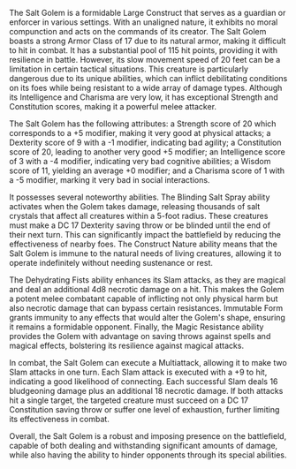 The Salt Golem is a formidable Large Construct that serves as a guardian or enforcer in various settings. With an unaligned nature, it exhibits no moral compunction and acts on the commands of its creator. The Salt Golem boasts a strong Armor Class of 17 due to its natural armor, making it difficult to hit in combat. It has a substantial pool of 115 hit points, providing it with resilience in battle. However, its slow movement speed of 20 feet can be a limitation in certain tactical situations. This creature is particularly dangerous due to its unique abilities, which can inflict debilitating conditions on its foes while being resistant to a wide array of damage types. Although its Intelligence and Charisma are very low, it has exceptional Strength and Constitution scores, making it a powerful melee attacker. 

The Salt Golem has the following attributes: a Strength score of 20 which corresponds to a +5 modifier, making it very good at physical attacks; a Dexterity score of 9 with a -1 modifier, indicating bad agility; a Constitution score of 20, leading to another very good +5 modifier; an Intelligence score of 3 with a -4 modifier, indicating very bad cognitive abilities; a Wisdom score of 11, yielding an average +0 modifier; and a Charisma score of 1 with a -5 modifier, marking it very bad in social interactions.

It possesses several noteworthy abilities. The Blinding Salt Spray ability activates when the Golem takes damage, releasing thousands of salt crystals that affect all creatures within a 5-foot radius. These creatures must make a DC 17 Dexterity saving throw or be blinded until the end of their next turn. This can significantly impact the battlefield by reducing the effectiveness of nearby foes. The Construct Nature ability means that the Salt Golem is immune to the natural needs of living creatures, allowing it to operate indefinitely without needing sustenance or rest. 

The Dehydrating Fists ability enhances its Slam attacks, as they are magical and deal an additional 4d8 necrotic damage on a hit. This makes the Golem a potent melee combatant capable of inflicting not only physical harm but also necrotic damage that can bypass certain resistances. Immutable Form grants immunity to any effects that would alter the Golem's shape, ensuring it remains a formidable opponent. Finally, the Magic Resistance ability provides the Golem with advantage on saving throws against spells and magical effects, bolstering its resilience against magical attacks.

In combat, the Salt Golem can execute a Multiattack, allowing it to make two Slam attacks in one turn. Each Slam attack is executed with a +9 to hit, indicating a good likelihood of connecting. Each successful Slam deals 16 bludgeoning damage plus an additional 18 necrotic damage. If both attacks hit a single target, the targeted creature must succeed on a DC 17 Constitution saving throw or suffer one level of exhaustion, further limiting its effectiveness in combat. 

Overall, the Salt Golem is a robust and imposing presence on the battlefield, capable of both dealing and withstanding significant amounts of damage, while also having the ability to hinder opponents through its special abilities.